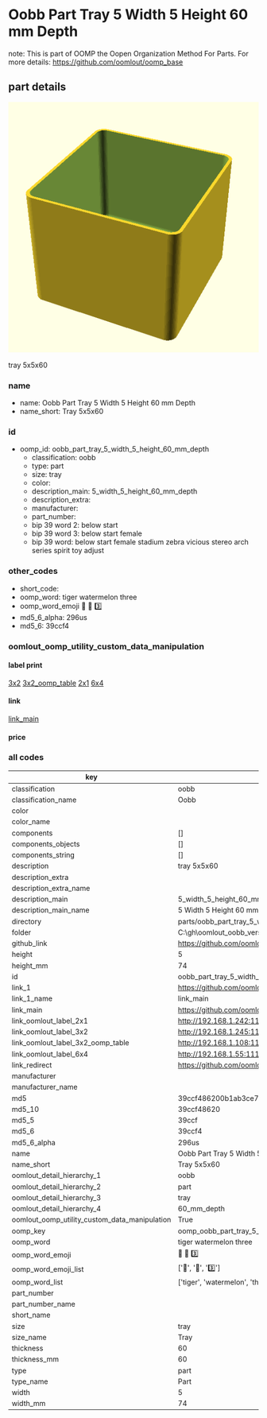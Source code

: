 # Oobb Part Tray 5 Width 5 Height 60 mm Depth  

note: This is part of OOMP the Oopen Organization Method For Parts. For more details: https://github.com/oomlout/oomp_base

##  part details
  

[![](3dpr.png)](3dpr.png)

tray 5x5x60



### name
* name: Oobb Part Tray 5 Width 5 Height 60 mm Depth
* name_short: Tray 5x5x60 
### id
* oomp_id: oobb_part_tray_5_width_5_height_60_mm_depth
  * classification: oobb
  * type: part
  * size: tray
  * color: 
  * description_main: 5_width_5_height_60_mm_depth
  * description_extra: 
  * manufacturer: 
  * part_number: 
  * bip 39 word 2: below start
  * bip 39 word 3: below start female
  * bip 39 word: below start female stadium zebra vicious stereo arch series spirit toy adjust

### other_codes
* short_code: 
* oomp_word: tiger watermelon three
* oomp_word_emoji :tiger: :watermelon: :three:
* md5_6_alpha: 296us
* md5_6: 39ccf4






### oomlout_oomp_utility_custom_data_manipulation
#### label print
[3x2](http://192.168.1.245:1112/?label=oomp%20296us)
[3x2_oomp_table](http://192.168.1.108:1112/?label=oomp%20296us)
[2x1](http://192.168.1.242:1112/?label=oomp%20296us)
[6x4](http://192.168.1.55:1112/?label=oomp%20296us)    

#### link

[link_main](https://github.com/oomlout/oomlout_oobb_version_4_generated_parts/tree/main/navigation_oomp/oobb/part/tray/5_width_5_height_60_mm_depth/part)                              

#### price







### all codes 
| key | value |  
| --- | --- |  
| classification | oobb |  
| classification_name | Oobb |  
| color |  |  
| color_name |  |  
| components | [] |  
| components_objects | [] |  
| components_string | [] |  
| description | tray 5x5x60 |  
| description_extra |  |  
| description_extra_name |  |  
| description_main | 5_width_5_height_60_mm_depth |  
| description_main_name | 5 Width 5 Height 60 mm Depth |  
| directory | parts/oobb_part_tray_5_width_5_height_60_mm_depth |  
| folder | C:\gh\oomlout_oobb_version_4_generated_parts\parts\oobb_part_tray_5_width_5_height_60_mm_depth |  
| github_link | https://github.com/oomlout/oomlout_oomp_part_src/tree/main/parts/oobb_part_tray_5_width_5_height_60_mm_depth |  
| height | 5 |  
| height_mm | 74 |  
| id | oobb_part_tray_5_width_5_height_60_mm_depth |  
| link_1 | https://github.com/oomlout/oomlout_oobb_version_4_generated_parts/tree/main/navigation_oomp/oobb/part/tray/5_width_5_height_60_mm_depth/part |  
| link_1_name | link_main |  
| link_main | https://github.com/oomlout/oomlout_oobb_version_4_generated_parts/tree/main/navigation_oomp/oobb/part/tray/5_width_5_height_60_mm_depth/part |  
| link_oomlout_label_2x1 | http://192.168.1.242:1112/?label=oomp%20296us |  
| link_oomlout_label_3x2 | http://192.168.1.245:1112/?label=oomp%20296us |  
| link_oomlout_label_3x2_oomp_table | http://192.168.1.108:1112/?label=oomp%20296us |  
| link_oomlout_label_6x4 | http://192.168.1.55:1112/?label=oomp%20296us |  
| link_redirect | https://github.com/oomlout/oomlout_oobb_version_4_generated_parts/tree/main/parts/oobb_tray_05_05_60 |  
| manufacturer |  |  
| manufacturer_name |  |  
| md5 | 39ccf486200b1ab3ce7fcd3ea9f528a6 |  
| md5_10 | 39ccf48620 |  
| md5_5 | 39ccf |  
| md5_6 | 39ccf4 |  
| md5_6_alpha | 296us |  
| name | Oobb Part Tray 5 Width 5 Height 60 mm Depth |  
| name_short | Tray 5x5x60  |  
| oomlout_detail_hierarchy_1 | oobb |  
| oomlout_detail_hierarchy_2 | part |  
| oomlout_detail_hierarchy_3 | tray |  
| oomlout_detail_hierarchy_4 | 60_mm_depth |  
| oomlout_oomp_utility_custom_data_manipulation | True |  
| oomp_key | oomp_oobb_part_tray_5_width_5_height_60_mm_depth |  
| oomp_word | tiger watermelon three |  
| oomp_word_emoji | :tiger: :watermelon: :three: |  
| oomp_word_emoji_list | [':tiger:', ':watermelon:', ':three:'] |  
| oomp_word_list | ['tiger', 'watermelon', 'three'] |  
| part_number |  |  
| part_number_name |  |  
| short_name |  |  
| size | tray |  
| size_name | Tray |  
| thickness | 60 |  
| thickness_mm | 60 |  
| type | part |  
| type_name | Part |  
| width | 5 |  
| width_mm | 74 |  
